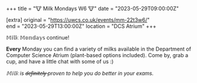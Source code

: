 +++
title = "🐮 Milk Mondays W6 🐮"
date = "2023-05-29T09:00:00Z"

[extra]
original = "https://uwcs.co.uk/events/mm-22t3w6/"    
end = "2023-05-29T13:00:00Z"
location = "DCS Atrium"
+++

𝕄𝕚𝕝𝕜 𝕄𝕠𝕟𝕕𝕒𝕪𝕤 continue! 

**Every** Monday you can find a variety of milks available in the Department of Computer Science Atrium (plant-based options included). Come by, grab a cup, and have a little chat with some of us :)

*𝕄𝕚𝕝𝕜 is d̶e̶f̶i̶n̶i̶t̶e̶l̶y̶ proven to help you do better in your exams.*

